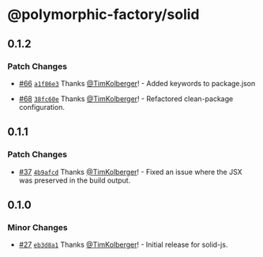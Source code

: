 # @polymorphic-factory/solid

## 0.1.2

### Patch Changes

- [#66](https://github.com/chakra-ui/polymorphic/pull/66) [`a1f86e3`](https://github.com/chakra-ui/polymorphic/commit/a1f86e3061036e9a4acbc1bd3eed4398b08f3365) Thanks [@TimKolberger](https://github.com/TimKolberger)! - Added keywords to package.json

- [#68](https://github.com/chakra-ui/polymorphic/pull/68) [`38fc60e`](https://github.com/chakra-ui/polymorphic/commit/38fc60eca5647fcd61259f237f08da13ff241cee) Thanks [@TimKolberger](https://github.com/TimKolberger)! - Refactored clean-package configuration.

## 0.1.1

### Patch Changes

- [#37](https://github.com/chakra-ui/polymorphic/pull/37) [`4b9afcd`](https://github.com/chakra-ui/polymorphic/commit/4b9afcd996e0c3977a2f62359c9b9ae34a1cb732) Thanks [@TimKolberger](https://github.com/TimKolberger)! - Fixed an issue where the JSX was preserved in the build output.

## 0.1.0

### Minor Changes

- [#27](https://github.com/chakra-ui/polymorphic/pull/27) [`eb3d8a1`](https://github.com/chakra-ui/polymorphic/commit/eb3d8a1412fb4eaad5829e483a602589887c5bf2) Thanks [@TimKolberger](https://github.com/TimKolberger)! - Initial release for solid-js.

